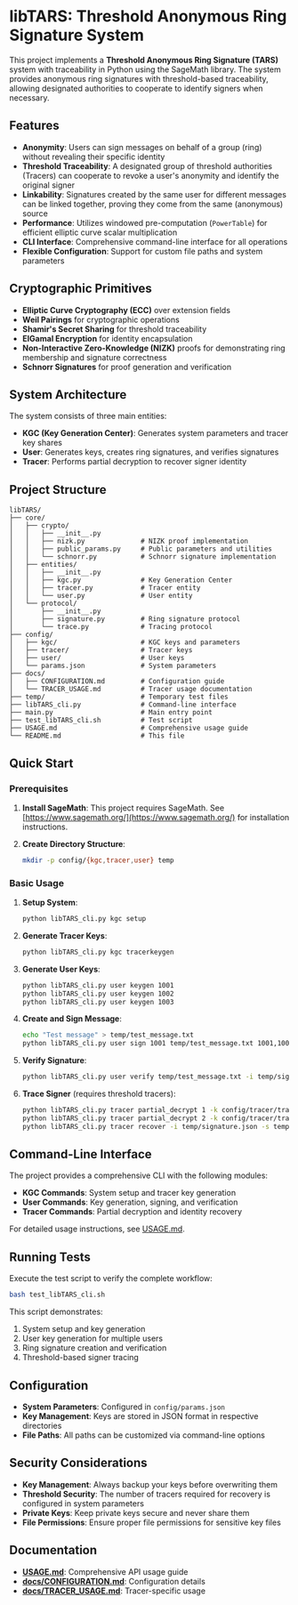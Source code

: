 # libTARS: Threshold Anonymous Ring Signature System

This project implements a **Threshold Anonymous Ring Signature (TARS)** system with traceability in Python using the SageMath library. The system provides anonymous ring signatures with threshold-based traceability, allowing designated authorities to cooperate to identify signers when necessary.

## Features

- **Anonymity**: Users can sign messages on behalf of a group (ring) without revealing their specific identity
- **Threshold Traceability**: A designated group of threshold authorities (Tracers) can cooperate to revoke a user's anonymity and identify the original signer
- **Linkability**: Signatures created by the same user for different messages can be linked together, proving they come from the same (anonymous) source
- **Performance**: Utilizes windowed pre-computation (`PowerTable`) for efficient elliptic curve scalar multiplication
- **CLI Interface**: Comprehensive command-line interface for all operations
- **Flexible Configuration**: Support for custom file paths and system parameters

## Cryptographic Primitives

- **Elliptic Curve Cryptography (ECC)** over extension fields
- **Weil Pairings** for cryptographic operations
- **Shamir's Secret Sharing** for threshold traceability
- **ElGamal Encryption** for identity encapsulation
- **Non-Interactive Zero-Knowledge (NIZK)** proofs for demonstrating ring membership and signature correctness
- **Schnorr Signatures** for proof generation and verification

## System Architecture

The system consists of three main entities:

- **KGC (Key Generation Center)**: Generates system parameters and tracer key shares
- **User**: Generates keys, creates ring signatures, and verifies signatures  
- **Tracer**: Performs partial decryption to recover signer identity

## Project Structure

```
libTARS/
├── core/
│   ├── crypto/
│   │   ├── __init__.py
│   │   ├── nizk.py              # NIZK proof implementation
│   │   ├── public_params.py     # Public parameters and utilities
│   │   └── schnorr.py           # Schnorr signature implementation
│   ├── entities/
│   │   ├── __init__.py
│   │   ├── kgc.py               # Key Generation Center
│   │   ├── tracer.py            # Tracer entity
│   │   └── user.py              # User entity
│   └── protocol/
│       ├── __init__.py
│       ├── signature.py         # Ring signature protocol
│       └── trace.py             # Tracing protocol
├── config/
│   ├── kgc/                     # KGC keys and parameters
│   ├── tracer/                  # Tracer keys
│   ├── user/                    # User keys
│   └── params.json              # System parameters
├── docs/
│   ├── CONFIGURATION.md         # Configuration guide
│   └── TRACER_USAGE.md          # Tracer usage documentation
├── temp/                        # Temporary test files
├── libTARS_cli.py               # Command-line interface
├── main.py                      # Main entry point
├── test_libTARS_cli.sh          # Test script
├── USAGE.md                     # Comprehensive usage guide
└── README.md                    # This file
```

## Quick Start

### Prerequisites

1. **Install SageMath**: This project requires SageMath. See [https://www.sagemath.org/](https://www.sagemath.org/) for installation instructions.

2. **Create Directory Structure**:
   ```bash
   mkdir -p config/{kgc,tracer,user} temp
   ```

### Basic Usage

1. **Setup System**:
   ```bash
   python libTARS_cli.py kgc setup
   ```

2. **Generate Tracer Keys**:
   ```bash
   python libTARS_cli.py kgc tracerkeygen
   ```

3. **Generate User Keys**:
   ```bash
   python libTARS_cli.py user keygen 1001
   python libTARS_cli.py user keygen 1002
   python libTARS_cli.py user keygen 1003
   ```

4. **Create and Sign Message**:
   ```bash
   echo "Test message" > temp/test_message.txt
   python libTARS_cli.py user sign 1001 temp/test_message.txt 1001,1002,1003 -o temp/signature.json
   ```

5. **Verify Signature**:
   ```bash
   python libTARS_cli.py user verify temp/test_message.txt -i temp/signature.json
   ```

6. **Trace Signer** (requires threshold tracers):
   ```bash
   python libTARS_cli.py tracer partial_decrypt 1 -k config/tracer/tracer_1_key.json -i temp/signature.json -o temp/partial_1.json
   python libTARS_cli.py tracer partial_decrypt 2 -k config/tracer/tracer_2_key.json -i temp/signature.json -o temp/partial_2.json
   python libTARS_cli.py tracer recover -i temp/signature.json -s temp/partial_1.json,temp/partial_2.json
   ```

## Command-Line Interface

The project provides a comprehensive CLI with the following modules:

- **KGC Commands**: System setup and tracer key generation
- **User Commands**: Key generation, signing, and verification
- **Tracer Commands**: Partial decryption and identity recovery

For detailed usage instructions, see [USAGE.md](USAGE.md).

## Running Tests

Execute the test script to verify the complete workflow:

```bash
bash test_libTARS_cli.sh
```

This script demonstrates:
1. System setup and key generation
2. User key generation for multiple users
3. Ring signature creation and verification
4. Threshold-based signer tracing

## Configuration

- **System Parameters**: Configured in `config/params.json`
- **Key Management**: Keys are stored in JSON format in respective directories
- **File Paths**: All paths can be customized via command-line options

## Security Considerations

- **Key Management**: Always backup your keys before overwriting them
- **Threshold Security**: The number of tracers required for recovery is configured in system parameters
- **Private Keys**: Keep private keys secure and never share them
- **File Permissions**: Ensure proper file permissions for sensitive key files

## Documentation

- **[USAGE.md](USAGE.md)**: Comprehensive API usage guide
- **[docs/CONFIGURATION.md](docs/CONFIGURATION.md)**: Configuration details
- **[docs/TRACER_USAGE.md](docs/TRACER_USAGE.md)**: Tracer-specific usage

